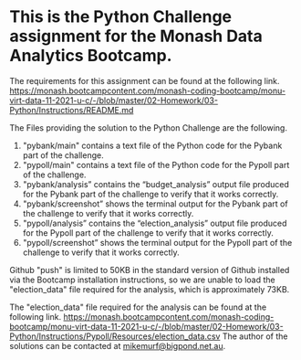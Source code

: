 
# This is the Python Challenge assignment for the Monash Data Analytics Bootcamp.

The requirements for this assignment can be found at the following link. https://monash.bootcampcontent.com/monash-coding-bootcamp/monu-virt-data-11-2021-u-c/-/blob/master/02-Homework/03-Python/Instructions/README.md

The Files providing the solution to the Python Challenge are the following.
1.	"pybank/main" contains a text file of the Python code for the Pybank part of the challenge. 
2.	"pypoll/main" contains a text file of the Python code for the Pypoll part of the challenge. 
3.	"pybank/analysis” contains the “budget_analysis” output file produced for the Pybank part of the challenge to verify that it works correctly.
4.	"pybank/screenshot” shows the terminal output for the Pybank part of the challenge to verify that it works correctly.
5.	"pypoll/analysis” contains the “election_analysis” output file produced for the Pypoll part of the challenge to verify that it works correctly.
6.	"pypoll/screenshot” shows the terminal output for the Pypoll part of the challenge to verify that it works correctly.

Github "push" is limited to 50KB in the standard version of Github installed via the Bootcamp installation instructions, so we are unable to load the "election_data" file required for the analysis, which is approximately 73KB.

The "election_data" file required for the analysis can be found at the following link.
https://monash.bootcampcontent.com/monash-coding-bootcamp/monu-virt-data-11-2021-u-c/-/blob/master/02-Homework/03-Python/Instructions/Pypoll/Resources/election_data.csv
The author of the solutions can be contacted at mikemurf@bigpond.net.au.


